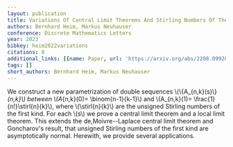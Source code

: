 ```yaml
---
layout: publication
title: Variations Of Central Limit Theorems And Stirling Numbers Of The First Kind
authors: Bernhard Heim, Markus Neuhauser
conference: Discrete Mathematics Letters
year: 2023
bibkey: heim2022variations
citations: 0
additional_links: [{name: Paper, url: 'https://arxiv.org/abs/2208.09928'}]
tags: []
short_authors: Bernhard Heim, Markus Neuhauser
---
```

We construct a new parametrization of double sequences \\(\\{A_\{n,k\}(s)\\}_\{n,k\}\\)
between \\(A_\{n,k\}(0)= \binom\{n-1\}\{k-1\}\\) and \\(A_\{n,k\}(1)=
\frac\{1\}\{n!\}\stirl\{n\}\{k\}\\), where \\(\stirl\{n\}\{k\}\\) are the unsigned Stirling
numbers of the first kind. For each \\(s\\) we prove a central limit theorem and a
local limit theorem. This extends the de\,Moivre--Laplace central limit theorem
and Goncharov's result, that unsigned Stirling numbers of the first kind are
asymptotically normal. Herewith, we provide several applications.